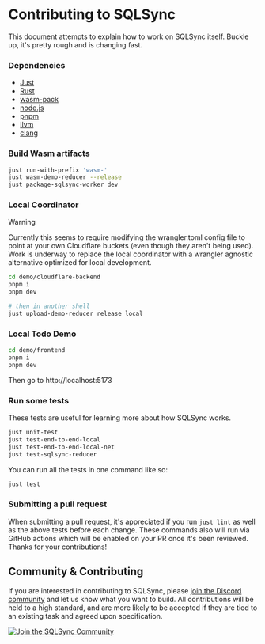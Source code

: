# Contributing to SQLSync

This document attempts to explain how to work on SQLSync itself. Buckle up, it's pretty rough and is changing fast.

### Dependencies

- [Just](https://github.com/casey/just)
- [Rust](https://www.rust-lang.org/)
- [wasm-pack](https://rustwasm.github.io/wasm-pack/)
- [node.js](https://nodejs.org/en)
- [pnpm](https://pnpm.io/)
- [llvm](https://llvm.org/)
- [clang](https://clang.llvm.org/)

### Build Wasm artifacts

```bash
just run-with-prefix 'wasm-'
just wasm-demo-reducer --release
just package-sqlsync-worker dev
```

### Local Coordinator

> [!WARNING]
> Currently this seems to require modifying the wrangler.toml config file to point at your own Cloudflare buckets (even though they aren't being used). Work is underway to replace the local coordinator with a wrangler agnostic alternative optimized for local development.

```bash
cd demo/cloudflare-backend
pnpm i
pnpm dev

# then in another shell
just upload-demo-reducer release local
```

### Local Todo Demo

```bash
cd demo/frontend
pnpm i
pnpm dev
```

Then go to http://localhost:5173

### Run some tests

These tests are useful for learning more about how SQLSync works.

```bash
just unit-test
just test-end-to-end-local
just test-end-to-end-local-net
just test-sqlsync-reducer
```

You can run all the tests in one command like so:

```bash
just test
```

### Submitting a pull request

When submitting a pull request, it's appreciated if you run `just lint` as well as the above tests before each change. These commands also will run via GitHub actions which will be enabled on your PR once it's been reviewed. Thanks for your contributions!

## Community & Contributing

If you are interested in contributing to SQLSync, please [join the Discord community][discord] and let us know what you want to build. All contributions will be held to a high standard, and are more likely to be accepted if they are tied to an existing task and agreed upon specification.

[![Join the SQLSync Community](https://discordapp.com/api/guilds/1149205110262595634/widget.png?style=banner2)][discord]

[discord]: https://discord.gg/etFk2N9nzC
